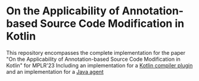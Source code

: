 # On the Applicability of Annotation-based Source Code Modification in Kotlin
This repository encompasses the complete implementation for the paper "On the Applicability of Annotation-based Source Code Modification in Kotlin" for MPLR'23
Including an implementation for a [Kotlin compiler plugin](invariants/compiler_plugin) and an implementation for a [Java agent](invariants/java_agent)
